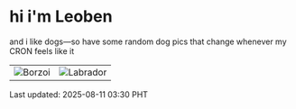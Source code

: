 # hi i'm Leoben

and i like dogs—so have some random dog pics that change whenever my CRON feels like it

|  |  |
|--------|----------|
| ![Borzoi](https://random-dog-vercel.vercel.app/api/random-borzoi?v=1754854201) | ![Labrador](https://random-dog-vercel.vercel.app/api/random-labrador?v=1754854201) |

Last updated: 2025-08-11 03:30 PHT
